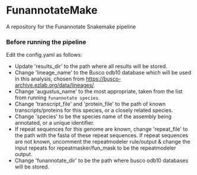 # FunannotateMake
A repository for the Funannotate Snakemake pipeline


### Before running the pipeline
Edit the config.yaml as follows:

 * Update 'results_dir' to the path where all results will be stored.
 * Change 'lineage_name' to the Busco odb10 database which will be used in this analysis, chosen from https://busco-archive.ezlab.org/data/lineages/.
 * Change 'augustus_name' to the most appropriate, taken from the list from running ```funannotate species```.
 * Change 'transcript_file' and 'protein_file' to the path of known transcripts/proteins for this species, or a closely related species.
 * Change 'species' to be the species name of the assembly being annotated, or a unique identifier.
 * If repeat sequences for this genome are known, change 'repeat_file' to the path with the fasta of these repeat sequences. If repeat sequences are not known, uncomment the repeatmodeler rule/output & change the input repeats for repeatmasker/fun_mask to be the repeatmodeler output.
 * Change 'funannotate_dir' to be the path where busco odb10 databases will be stored.
